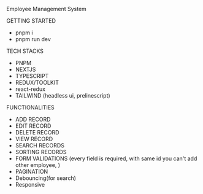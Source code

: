 Employee Management System

GETTING STARTED

- pnpm i
- pnpm run dev

TECH STACKS

- PNPM
- NEXTJS
- TYPESCRIPT
- REDUX/TOOLKIT
- react-redux
- TAILWIND (headless ui, prelinescript)

FUNCTIONALITIES

- ADD RECORD
- EDIT RECORD
- DELETE RECORD
- VIEW RECORD
- SEARCH RECORDS
- SORTING RECORDS
- FORM VALIDATIONS (every field is required, with same id you can't add other employee, )
- PAGINATION
- Debouncing(for search)
- Responsive
